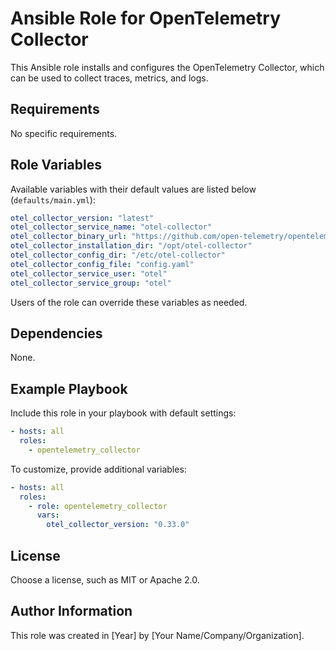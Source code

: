 # Ansible Role for OpenTelemetry Collector

This Ansible role installs and configures the OpenTelemetry Collector, which can be used to collect traces, metrics, and logs.

## Requirements

No specific requirements.

## Role Variables

Available variables with their default values are listed below (`defaults/main.yml`):

```yaml
otel_collector_version: "latest"
otel_collector_service_name: "otel-collector"
otel_collector_binary_url: "https://github.com/open-telemetry/opentelemetry-collector-releases/download/{{ otel_collector_version }}/otelcol_{{ otel_collector_version }}_linux_amd64.tar.gz"
otel_collector_installation_dir: "/opt/otel-collector"
otel_collector_config_dir: "/etc/otel-collector"
otel_collector_config_file: "config.yaml"
otel_collector_service_user: "otel"
otel_collector_service_group: "otel"
```

Users of the role can override these variables as needed.

## Dependencies

None.

## Example Playbook

Include this role in your playbook with default settings:

```yaml
- hosts: all
  roles:
    - opentelemetry_collector
```

To customize, provide additional variables:

```yaml
- hosts: all
  roles:
    - role: opentelemetry_collector
      vars:
        otel_collector_version: "0.33.0"
```

## License

Choose a license, such as MIT or Apache 2.0.

## Author Information

This role was created in [Year] by [Your Name/Company/Organization].